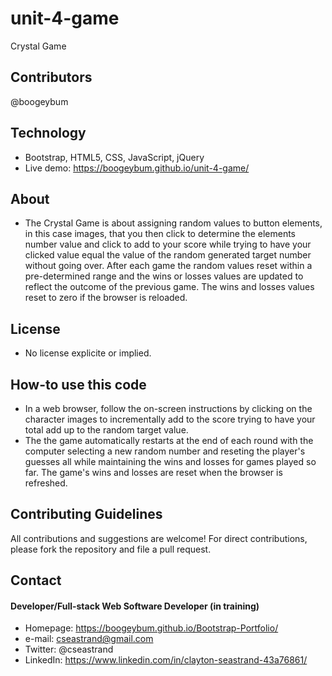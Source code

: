 # unit-4-game
Crystal Game

## Contributors
@boogeybum


## Technology
* Bootstrap, HTML5, CSS, JavaScript, jQuery
* Live demo: https://boogeybum.github.io/unit-4-game/

## About
* The Crystal Game is about assigning random values to button elements, in this case images, that you then click to determine the elements number value and click to add to your score while trying to have your clicked value equal the value of the random generated target number without going over. After each game the random values reset within a pre-determined range and the wins or losses values are updated to reflect the outcome of the previous game. The wins and losses values reset to zero if the browser is reloaded.

## License 
* No license explicite or implied.


## How-to use this code
* In a web browser, follow the on-screen instructions by clicking on the character images to incrementally add to the score trying to have your total add up to the random target value. 
* The the game automatically restarts at the end of each round with the computer selecting a new random number and reseting the player's guesses all while maintaining the wins and losses for games played so far. The game's wins and losses are reset when the browser is refreshed.

## Contributing Guidelines
All contributions and suggestions are welcome!
For direct contributions, please fork the repository and file a pull request. 

## Contact
#### Developer/Full-stack Web Software Developer (in training)
* Homepage: https://boogeybum.github.io/Bootstrap-Portfolio/
* e-mail: cseastrand@gmail.com
* Twitter: @cseastrand
* LinkedIn: https://www.linkedin.com/in/clayton-seastrand-43a76861/
